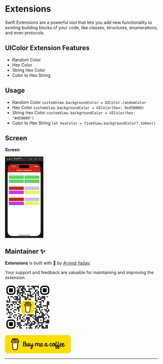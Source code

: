 # Extensions

Swift Extensions are a powerful tool that lets you add new functionality to existing building blocks of your code, like classes, structures, enumerations, and even protocols.

## UIColor Extension Features

- Random Color
- Hex Color
- String Hex Color
- Color to Hex String

## Usage
- Random Color
`customView.backgroundColor = UIColor.randomColor`
- Hex Color
`customView.backgroundColor = UIColor(hex: 0xd50000)`
- String Hex Color
`customView.backgroundColor = UIColor(hex: "#d50000")`
- Color to Hex String
`let hexColor = fiveView.backgroundColor?.toHex()`

## Screen

<p align="left"><strong>Screen</strong></p>

<p align="left">
  <img src="assets/view.png" alt="View" width="25%">
</p>

## Maintainer ✨

**Extensions** is built with 🧡 by [Arvind Yadav](https://github.com/knowbiea).

Your support and feedback are valuable for maintaining and improving the extension.

<a href="https://buymeacoffee.com/knowbiea" target="_blank"><img src="assets/bmc.png" alt="logo" width="150"></a>

<a href="https://buymeacoffee.com/knowbiea" target="_blank"><img src="assets/bmcButton.png" alt="Buy Me A Coffee" style="height: 60px !important;width: 217px !important;" ></a>

---
